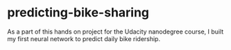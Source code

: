 # predicting-bike-sharing

As a part of this hands on project for the Udacity nanodegree course, I built my first neural network to predict daily bike ridership.
